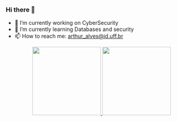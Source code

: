 ### Hi there 👋
- 🔭 I’m currently working on CyberSecurity
- 🌱 I’m currently learning Databases and security 
- 📫 How to reach me: arthur_alves@id.uff.br
<div align="center">
  <a href="https://github.com/itsArthurPoustka">
  <img height="180em" src="https://github-readme-stats.vercel.app/api?username=itsArthurPoustka&show_icons=true&theme=dark&include_all_commits=true&count_private=true"/>
  <img height="180em" src="https://github-readme-stats.vercel.app/api/top-langs/?username=itsArthurPoustka&layout=compact&langs_count=7&theme=dark"/>
</div>


